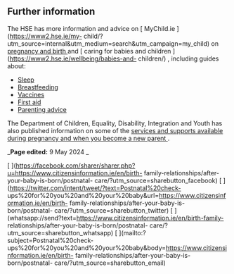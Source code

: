 ##  Further information

The HSE has more information and advice on [ MyChild.ie
](https://www2.hse.ie/my-
child/?utm_source=internal&utm_medium=search&utm_campaign=my_child) on [
pregnancy and birth ](https://www2.hse.ie/wellbeing/pregnancy-and-birth/) and
[ caring for babies and children ](https://www2.hse.ie/wellbeing/babies-and-
children/) , including guides about:

  * [ Sleep ](https://www2.hse.ie/babies-children/sleep/)
  * [ Breastfeeding ](https://www2.hse.ie/babies-children/breastfeeding/)
  * [ Vaccines ](https://www2.hse.ie/babies-children/vaccines-your-child/)
  * [ First aid ](https://www2.hse.ie/babies-children/first-aid/)
  * [ Parenting advice ](https://www2.hse.ie/babies-children/parenting-advice/)

The Department of Children, Equality, Disability, Integration and Youth has
also published information on some of the [ services and supports available
during pregnancy and when you become a new parent
](https://www.gov.ie/en/publication/05ccf-pregnancy-new-parents-and-carers/) .

_**Page edited:** 9 May 2024 _

[
](https://facebook.com/sharer/sharer.php?u=https://www.citizensinformation.ie/en/birth-
family-relationships/after-your-baby-is-born/postnatal-
care/?utm_source=sharebutton_facebook) [
](https://twitter.com/intent/tweet/?text=Postnatal%20check-
ups%20for%20you%20and%20your%20baby&url=https://www.citizensinformation.ie/en/birth-
family-relationships/after-your-baby-is-born/postnatal-
care/?utm_source=sharebutton_twitter) [
](whatsapp://send?text=https://www.citizensinformation.ie/en/birth-family-
relationships/after-your-baby-is-born/postnatal-
care/?utm_source=sharebutton_whatsapp) [ ](mailto:?subject=Postnatal%20check-
ups%20for%20you%20and%20your%20baby&body=https://www.citizensinformation.ie/en/birth-
family-relationships/after-your-baby-is-born/postnatal-
care/?utm_source=sharebutton_email) [ ](javascript:void\(0\))
